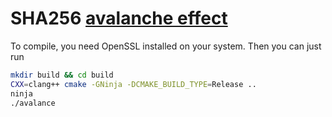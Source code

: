 # SHA256 [avalanche effect](https://en.wikipedia.org/wiki/Avalanche_effect)
To compile, you need OpenSSL installed on your system. Then you can just run
```bash
mkdir build && cd build
CXX=clang++ cmake -GNinja -DCMAKE_BUILD_TYPE=Release ..
ninja
./avalance
```
